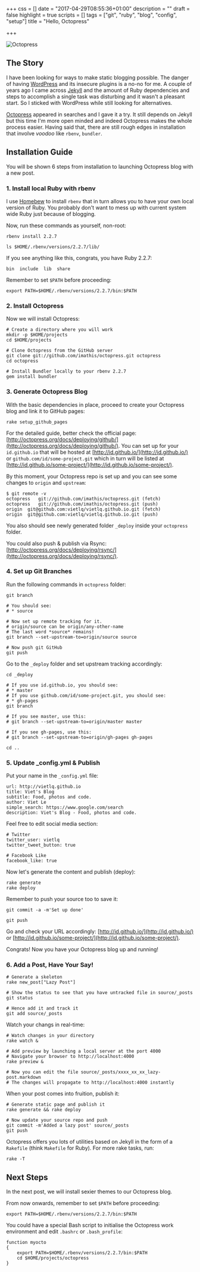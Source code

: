 +++
css = []
date = "2017-04-29T08:55:36+01:00"
description = ""
draft = false
highlight = true
scripts = []
tags = ["git", "ruby", "blog", "config", "setup"]
title = "Hello, Octopress"

+++

![Octopress](/pimages/00001-1280-octopus.jpg)

## The Story

I have been looking for ways to make static blogging possible. The danger of having [WordPress](https://wordpress.org/) and its insecure plugins is a no-no for me. A couple of years ago I came across [Jekyll](http://jekyllrb.com/) and the amount of Ruby dependencies and steps to accomplish a single task was disturbing and it wasn't a pleasant start. So I sticked with WordPress while still looking for alternatives.

[Octopress](http://octopress.org/) appeared in searches and I gave it a try. It still depends on Jekyll but this time I'm more open minded and indeed Octopress makes the whole process easier. Having said that, there are still rough edges in installation that involve *voodoo* like `rbenv`, `bundler`.

## Installation Guide

You will be shown 6 steps from installation to launching Octopress blog with a new post.

### 1. Install local Ruby with rbenv

I use [Homebew](https://brew.sh/) to install `rbenv` that in turn allows you to have your own local version of Ruby. You probably don't want to mess up with current system wide Ruby just because of blogging.

Now, run these commands as yourself, non-root:

```
rbenv install 2.2.7

ls $HOME/.rbenv/versions/2.2.7/lib/
```

If you see anything like this, congrats, you have Ruby 2.2.7:

```
bin  include  lib  share
```

Remember to set `$PATH` before proceeding:

```
export PATH=$HOME/.rbenv/versions/2.2.7/bin:$PATH
```

### 2. Install Octopress

Now we will install Octopress:

```
# Create a directory where you will work
mkdir -p $HOME/projects
cd $HOME/projects

# Clone Octopress from the GitHub server
git clone git://github.com/imathis/octopress.git octopress
cd octopress

# Install Bundler locally to your rbenv 2.2.7
gem install bundler
```

### 3. Generate Octopress Blog

With the basic dependencies in place, proceed to create your Octopress blog and link it to GitHub pages:

```
rake setup_github_pages
```

For the detailed guide, better check the official page: [http://octopress.org/docs/deploying/github/](http://octopress.org/docs/deploying/github/). You can set up for your `id.github.io` that will be hosted at [http://id.github.io/](http://id.github.io/) or `github.com/id/some-project.git` which in turn will be listed at [http://id.github.io/some-project/](http://id.github.io/some-project/).

By this moment, your Octopress repo is set up and you can see some changes to `origin` and `upstream`:

```
$ git remote -v
octopress	git://github.com/imathis/octopress.git (fetch)
octopress	git://github.com/imathis/octopress.git (push)
origin	git@github.com:vietlq/vietlq.github.io.git (fetch)
origin	git@github.com:vietlq/vietlq.github.io.git (push)
```

You also should see newly generated folder `_deploy` inside your `octopress` folder.

You could also push & publish via Rsync: [http://octopress.org/docs/deploying/rsync/](http://octopress.org/docs/deploying/rsync/).

### 4. Set up Git Branches

Run the following commands in `octopress` folder:

```
git branch

# You should see:
# * source

# Now set up remote tracking for it.
# origin/source can be origin/any-other-name
# The last word *source* remains!
git branch --set-upstream-to=origin/source source

# Now push git GitHub
git push
```

Go to the `_deploy` folder and set upstream tracking accordingly:

```
cd _deploy

# If you use id.github.io, you should see:
# * master
# If you use github.com/id/some-project.git, you should see:
# * gh-pages
git branch

# If you see master, use this:
# git branch --set-upstream-to=origin/master master

# If you see gh-pages, use this:
# git branch --set-upstream-to=origin/gh-pages gh-pages

cd ..
```

### 5. Update \_config.yml & Publish

Put your name in the `_config.yml` file:

```
url: http://vietlq.github.io
title: Viet's Blog
subtitle: Food, photos and code.
author: Viet Le
simple_search: https://www.google.com/search
description: Viet's Blog - Food, photos and code.
```

Feel free to edit social media section:

```
# Twitter
twitter_user: vietlq
twitter_tweet_button: true
```

```
# Facebook Like
facebook_like: true
```

Now let's generate the content and publish (deploy):

```
rake generate
rake deploy
```

Remember to push your source too to save it:

```
git commit -a -m'Set up done'

git push
```

Go and check your URL accordingly: [http://id.github.io/](http://id.github.io/) or [http://id.github.io/some-project/](http://id.github.io/some-project/).

Congrats! Now you have your Octopress blog up and running!

### 6. Add a Post, Have Your Say!

```
# Generate a skeleton
rake new_post["Lazy Post"]

# Show the status to see that you have untracked file in source/_posts
git status

# Hence add it and track it
git add source/_posts
```

Watch your changs in real-time:

```
# Watch changes in your directory
rake watch &

# Add preview by launching a local server at the port 4000
# Navigate your browser to http://localhost:4000
rake preview &

# Now you can edit the file source/_posts/xxxx_xx_xx_lazy-post.markdown
# The changes will propagate to http://localhost:4000 instantly
```

When your post comes into fruition, publish it:

```
# Generate static page and publish it
rake generate && rake deploy

# Now update your source repo and push
git commit -m'Added a lazy post' source/_posts
git push
```

Octopress offers you lots of utilities based on Jekyll in the form of a `Rakefile` (think `Makefile` for Ruby). For more rake tasks, run:

```
rake -T
```

## Next Steps

In the next post, we will install sexier themes to our Octopress blog.

From now onwards, remember to set `$PATH` before proceeding:

```
export PATH=$HOME/.rbenv/versions/2.2.7/bin:$PATH
```

You could have a special Bash script to initialise the Octopress work environment and edit `.bashrc` or `.bash_profile`:

```
function myocto
{
    export PATH=$HOME/.rbenv/versions/2.2.7/bin:$PATH
    cd $HOME/projects/octopress
}
```